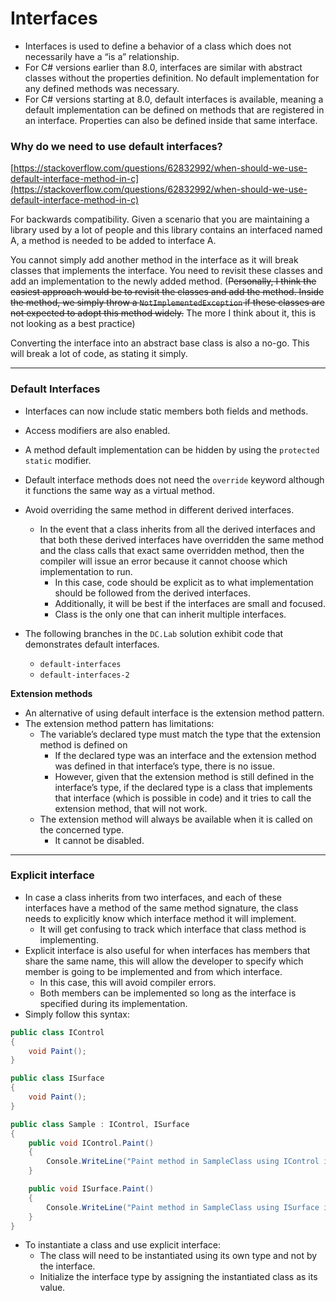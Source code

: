# Interfaces

- Interfaces is used to define a behavior of a class which does not necessarily have a “is a” relationship.
- For C# versions earlier than 8.0, interfaces are similar with abstract classes without the properties definition. No default implementation for any defined methods was necessary.
- For C# versions starting at 8.0, default interfaces is available, meaning a default implementation can be defined on methods that are registered in an interface. Properties can also be defined inside that same interface.

### Why do we need to use default interfaces?

[https://stackoverflow.com/questions/62832992/when-should-we-use-default-interface-method-in-c](https://stackoverflow.com/questions/62832992/when-should-we-use-default-interface-method-in-c)

For backwards compatibility. Given a scenario that you are maintaining a library used by a lot of people and this library contains an interfaced named A, a method is needed to be added to interface A.

You cannot simply add another method in the interface as it will break classes that implements the interface. You need to revisit these classes and add an implementation to the newly added method. (~~Personally, I think the easiest approach would be to revisit the classes and add the method. Inside the method, we simply throw a `NotImplementedException` if these classes are not expected to adopt this method widely.~~ The more I think about it, this is not looking as a best practice)

Converting the interface into an abstract base class is also a no-go. This will break a lot of code, as stating it simply.

---

### Default Interfaces

- Interfaces can now include static members both fields and methods.
- Access modifiers are also enabled.
- A method default implementation can be hidden by using the `protected static` modifier.
- Default interface methods does not need the `override` keyword although it functions the same way as a virtual method.

- Avoid overriding the same method in different derived interfaces.
    - In the event that a class inherits from all the derived interfaces and that both these derived interfaces have overridden the same method and the class calls that exact same overridden method, then the compiler will issue an error because it cannot choose which implementation to run.
        - In this case, code should be explicit as to what implementation should be followed from the derived interfaces.
        - Additionally, it will be best if the interfaces are small and focused.
        - Class is the only one that can inherit multiple interfaces.

- The following branches in the `DC.Lab` solution exhibit code that demonstrates default interfaces.
    - `default-interfaces`
    - `default-interfaces-2`

**Extension methods**

- An alternative of using default interface is the extension method pattern.
- The extension method pattern has limitations:
    - The variable’s declared type must match the type that the extension method is defined on
        - If the declared type was an interface and the extension method was defined in that interface’s type, there is no issue.
        - However, given that the extension method is still defined in the interface’s type, if the declared type is a class that implements that interface (which is possible in code) and it tries to call the extension method, that will not work.
    - The extension method will always be available when it is called on the concerned type.
        - It cannot be disabled.

---

### Explicit interface

- In case a class inherits from two interfaces, and each of these interfaces have a method of the same method signature, the class needs to explicitly know which interface method it will implement.
    - It will get confusing to track which interface that class method is implementing.
- Explicit interface is also useful for when interfaces has members that share the same name, this will allow the developer to specify which member is going to be implemented and from which interface.
    - In this case, this will avoid compiler errors.
    - Both members can be implemented so long as the interface is specified during its implementation.
- Simply follow this syntax:

```csharp
public class IControl
{
	void Paint();
}

public class ISurface
{
	void Paint();
}

public class Sample : IControl, ISurface
{
	public void IControl.Paint()
	{
		Console.WriteLine("Paint method in SampleClass using IControl interface.");
	}

	public void ISurface.Paint()
	{
		Console.WriteLine("Paint method in SampleClass using ISurface interface.");
	}
}
```

- To instantiate a class and use explicit interface:
    - The class will need to be instantiated using its own type and not by the interface.
    - Initialize the interface type by assigning the instantiated class as its value.